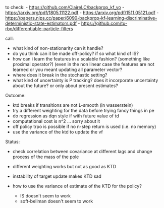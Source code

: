 to check:
	- https://github.com/ClaireLC/backprop_kf_vo
	- https://arxiv.org/pdf/1805.11122.pdf
	- https://arxiv.org/pdf/1511.05121.pdf
	- https://papers.nips.cc/paper/6090-backprop-kf-learning-discriminative-deterministic-state-estimators.pdf
	- https://github.com/tu-rbo/differentiable-particle-filters


call:
- what kind of non-stationarity can it handle?
- do you think can it be made off-policy? if so what kind of IS?
- how can i learn the features in a scalable fashion? (something like proximal operator?) (even in the non linear case the features are not learned or you meant updating all parameter vector?
- where does it break in the stochastic setting?
- what kind of uncertainty is P tracking? does it incorporate uncertainty about the future? or only about present estimates?

Outcome:
- ktd breaks if transitions are not L-smooth (in wasserstein)
- try a different weighting for the data before trying fancy things in pe
- do regression as dqn style if with future value of td
- computational cost is n^2 ... sorry about it
- off policy trpo is possible if no n-step return is used (i.e. no memory)
- use the variance of the ktd to update the vf



Status:
- check correlation between covariance at different lags and change process of the mass of the pole
- different weighting works but not as good as KTD
- instability of target update makes KTD sad

- how to use the variance of estimate of the KTD for the policy?
	- IS doesn't seem to work
	- soft-bellman doesn't seem to work

